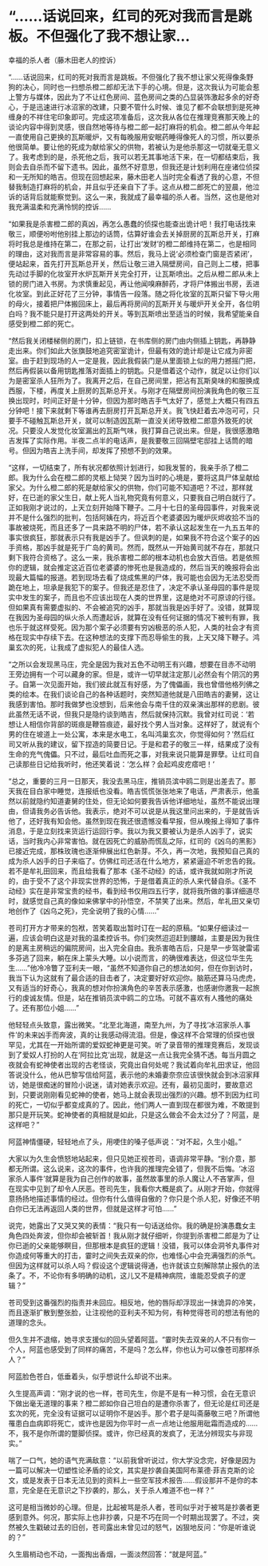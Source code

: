 # “……话说回来，红司的死对我而言是跳板。不但强化了我不想让家...

幸福的杀人者（藤木田老人的控诉）

“……话说回来，红司的死对我而言是跳板。不但强化了我不想让家父死得像条野狗的决心，同时也一扫想杀橙二郎却无法下手的心境。但是，这次我认为可能会惹上警方与媒体，因此为了不让红色房间、蓝色房间之类的凸显装饰激起多余的好奇心，于是迅速进行冰沼家的改建，只要不管什么时候、谁见了都不会联想到是死神缠身的不祥住宅印象即可。完成这项准备后，这次我从各位在推理竞赛那天晚上的谈论内容中得到灵感，很自然地等待与橙二郎一起打麻将的机会。橙二郎从今年起一直使用自己更换的瓦斯暖炉，又有每晚服用安眠药睡得像死人的习惯，所以要杀他很简单。要让他的死成为献给家父的供物，若被认为是他杀那这一切就毫无意义了。我考虑到的是，杀死他之后，我可以若无其事地活下来，在一切都结束后，我则会去自杀而不留下遗书。因此，虽然不好意思，但我还是计划利用在座诸位侦探和一无所知的皓吉。但现在回想起来，藤木田老人当时完全看透了我的心意，不但替我制造打麻将的机会，并且似乎还亲自下了手。这点从橙二郎死亡的翌晨，他泣诉的话背后就能察觉到。这么一来，我就成了最幸福的杀人者。当然，这也是他对我充满温柔和充满怜悯的控诉……

“如果我是杀害橙二郎的真凶，再怎么愚蠢的侦探也能查出诡计吧！我打电话找来敬三，顺便吩咐他别挂上那边的话筒，估算好谁会去关掉厨房的瓦斯总开关，打麻将时我总是维持在第二，在那之前，让打出‘发财’的橙二郎维持在第二，也是相同的理由，这对我而言是非常容易的事。然后，我马上说‘必须检查门窗是否紧闭’，便站起来，首先打开瓦斯总开关，然后让敬三进入隔壁房间，自己则上二楼，把事先动过手脚的化妆室开水炉瓦斯开关完全打开，让瓦斯喷出。之后从橙二郎从未上锁的房门进入书房。为求慎重起见，再让他闻嗅麻醉药，才将尸体搬出书房，丢进化妆室。到此正好花了三分钟，事情告一段落。随之将化妆室的瓦斯只留下导火用的母火，接着把尸体搬回床上，最后再将房间的瓦斯开关与暖炉开关全开，各位明白吗？我不能只是打开这两处的开关。等到瓦斯喷出至适当的时候，我希望能亲自感受到橙二郎的死亡。

“然后我关闭楼梯侧的房门，扣上链锁，在书库侧的房门由内侧插上钥匙，再静静走出来。你们如此大张旗鼓地追究密室诡计，但最有效的诡计却是让它成为非密室。由于赶到现场的人一定是我，因此我假装门是从里面锁上似的用力撼摇门把，然后再假装以备用钥匙推落对面插上的钥匙。只是借着这个动作，就足以让你们以为是密室杀人狂所为了。我离开之后，在自己房间里，把沾有瓦斯臭味的和服换成西服，下楼，再度关上厨房的瓦斯总开关。与刚才在隔壁房间扮演我角色的敬三互换出现时，时间正好是十分钟，但因为那时皓吉手气太好了，感觉上大概只有四五分钟吧！接下来就剩下等谁再去厨房打开瓦斯总开关。我飞快赶着去冲泡可可，只要手不碰触瓦斯总开关，就可以制造因瓦斯一直没关闭导致橙二郎意外致死的状况。只要没人发觉化妆室漏出的瓦斯气味，我打算自己说出来。但是，我很感激皓吉发挥了实际作用。半夜二点半的电话声，是我要敬三回隔壁宅邸挂上话筒的暗号。但因为皓吉上洗手间，却发挥了预想不到的效果。

“这样，一切结束了，所有状况都依照计划进行，如我发誓的，我亲手杀了橙二郎。我为什么会在橙二郎的灵柩上恸哭？因为当时的心境是，要将这具尸体呈献给家父。为什么橙二郎的死是献给家父的供物，你们可能不知道吧？不过，那样就好，在已逝的家父生日，献上死人当礼物究竟有何意义，只要我自己明白就行了。正如我刚才说过的，上天立刻开始降下鞭子。二月十七日的圣母园事件，对我来说并不是什么强烈的批判，包括阿姨在内，将近百个老婆婆因为暖炉灰烬收拾不当的事故被烧死，而且还多了一具来路不明的尸体，若不承认这起发生在一九五五年的事实很疯狂，那就表示只有我是凶手了。但讽刺的是，如果我不符合这个案子的凶手资格，那凶手就是死于广岛的黄司。然而，既然从一开始黄司就不存在，那就只剩下我符合资格了。这么一来，我杀害橙二郎的根本动机也会放大百倍。若是依照你的逻辑，就会推定这近百位老婆婆的惨死也是我造成的，然后当天的晚报将会出现最大篇幅的报道。若到现场去看了烧成焦黑的尸体，我可能也会因为无法忍受而跪在地上，坦承是我犯下的案子。但我还是忍住了，决定不承认圣母园的事件是现实中发生的案子，而且也不应该出现在人类的世界里，这是绝对不可原谅的行径。但如果真有需要虚拟的、不会被追究的凶手，那就当我是凶手好了。没错，就算现在我因为圣母园的纵火杀人而遭起诉，就算在没有任何证据的情况下被判有罪，我也乐于就这样受死。因为那个案子必须要有穷凶极恶的杀人犯，人类的社会才有资格在现实中存续下去。在这种想法的支撑下而忍辱偷生的我，上天又降下鞭子。鸿巢玄次的死，让我成了虚拟犯人的最佳人选。

“之所以会发现黑马庄，完全是因为我对五色不动明王有兴趣，想要在目赤不动明王旁边拥有一个可以藏身的家。但是，或许一切早就注定那儿必然会有个阴沉的男子。自第一次见面开始，我们彼此就互有好感，为了傀儡画，我也曾借他格列佛之类的绘本。在我们谈论自己的各种话题时，突然知道他就是八田皓吉的妻舅，这让我感到害怕。那时我做梦也没想到，后来他会与南千住的双亲演出那样的悲剧。彼此虽然无话不说，但我只是隐约谈到皓吉，然后就保持沉默。我曾对红司说：‘若想让人相信你背部的斑痕是鞭笞痕迹，最好找个男人当对象。这样好了，就说有个男的住在坡道上一处公寓，本来是水电工，名叫鸿巢玄次，你觉得如何？’然后红司又听从我的建议，留下捏造的简要日记。于是和君子的敬三一样，结果成了没有生命的充气傀儡。只不过，最后吐血而死之事，对我来说只能算是罪孽。让红司自己读那些日记给我听时，他还笑着说：‘怎么样？会起鸡皮疙瘩吧！’

“总之，重要的三月一日那天，我没去黑马庄，推销员滨中鸥二则是出差去了。那天我在目白家中睡觉，连报纸也没看。皓吉慌慌张张地来了电话，严肃表示，他虽然以前就隐约知道妻舅的住处，但无论如何要我告诉他详细地址，虽然不能说出理由，但请我务必告诉他。我表示，绝对不可以说是从我这里问出来的，于是就告诉他了，还好我有知会他。虽然到现在我还很遗憾没看早报，但从晚报上得知了事件消息，于是立刻找来货运行运回行李。我以为我又要被认为是杀人凶手了，说实话，当时我内心非常害怕。就在因死亡的威胁而慌乱之际，红司的《凶乌的黑影》已接近完成，那株玫瑰也逐渐伸展出红色新芽。不久，再一次地，我预知自己真的成为杀人凶手的日子来临了。仿佛红司还活在什么地方，紧紧逼迫不听忠告的我。若不是牟礼田回来，而且给我看了那本《圣不动经》的话，或许我就如刚才所说的，由于受不了这个非现实世界的恐怖，于是借着真正的杀人来代替自杀。《圣不动经》实在是非常宝贵的经书，看到经书仅用四五行字，就将我所做的事详细道尽时，就感觉自己真的像如来佛掌中的孙悟空，不禁笑了出来。然后，牟礼田又亲切地创作了《凶乌之死》，完全说明了我的心情……”

苍司打开方才带来的包袱，苦笑着取出暂时订在一起的原稿。“如果仔细读过一遍，应该会明白这是对我的温柔控诉书。你们突然迢迢赶到腰越，主要是因为我住的是离主房稍远的偏院房间，出入完全自由。我杀害皓吉后，只是早一步驾驶雷诺多芬逃了回来，躺在床上蒙头大睡。以小说而言，的确很难表达，但这位华生先生……”他冷冷瞥了亚利夫一眼，“虽然不知道你自己的想法如何，但在你到访时，我当下认为这就有了最合适的目击者了，决定要好好欢迎你。脑筋还算马马虎虎，又有适当的好奇心，我真的想对你扮演角色的辛苦表示感激，也感谢你邀我一起旅行的虔诚友情。但是，站在推销员滨中鸥二的立场。可就不喜欢有人搔他的痛处了。还有那位小姐……”

他轻轻点头致意，露出微笑。“北至北海道，南至九州，为了寻找‘冰沼家杀人事件’的未来凶手而奔波，真的让我感动得流泪。但是，像这样不合常理的侦探也很罕见，尤其在一开始所谓的爱奴蛇神更是可笑。听了录音带的推理竞赛后，发现谈到了爱奴人打扮的人在‘阿拉比克’出现，就是这一点让我完全猜不透。每当月圆之夜就会有蛇神使者出现的古老怪谈，究竟出自何处呢？我试着向牟礼田求证，他回答说没什么，他从巴黎写信给阿蓝，表示他的未婚妻奈奈应该很快就会到冰沼家拜访，她是很痴迷的冒险小说迷，请对她表示欢迎。还有，最初见面时，要故意迟到，只要说刚刚看见蛇神的使者，她马上就会表现出强烈的兴趣。想不到因为红司的死亡，一切似乎都变成真的了。因此，他们两人一直到现在都很为难，不敢提到那只是开玩笑。蛇神使者的真相就是如此，只是这么做会不会太过分了？阿蓝，是这样吧？”

阿蓝神情僵硬，轻轻地点了头，用哽住的嗓子低声说：“对不起，久生小姐。”

大家以为久生会愤怒地站起来，但只见她正视苍司，语调非常平静。“别介意，那都无所谓。这么说来，这次的事件，也许我的推理完全错了，但我不后悔。‘冰沼家杀人事件’就算是我为自己创作的故事，虽然故事里的杀人魔让人不吝掌声，但在现实中见到了却令人厌恶。苍司先生，我看你大概是疯了。从刚才开始，你就得意扬扬地描述事情的经过。但你有什么值得自傲的？你只是个杀人犯，好像还不明白你已无法再返回人类的世界，但就是这样才可怕……”

说完，她露出了又哭又笑的表情：“我只有一句话送给你。我的确是扮演愚蠢女主角色四处奔波，但你却会被斩首！我从刚才就仔细听，你提到杀害橙二郎是为了让你已逝的父亲能够瞑目，但那根本是疯狂的逻辑！没错，我可以体会洞爷丸事件对你造成何等重大的打击，霎时之间失去双亲的你，也难怪心中会充满强烈的杀气。但因为这样就可以杀人吗？假设这个逻辑说得通，也许就该立刻解除禁止报仇的法条了。不，不论你有多明确的动机，这儿又不是精神病院，谁能忍受疯子的逻辑？”

苍司受到这番强烈的指责并未回应。相反地，他的唇际却浮现出一抹诡异的冷笑，而且逐渐扩散到整张脸，让注视他的亚利夫不知为何，有种觉得苍司的想法有他的道理的念头。

但久生并不退缩，她寻求支援似的回头望着阿蓝。“霎时失去双亲的人不只有你一个人，阿蓝也感受到了同样的痛苦，不是吗？怎么样，你也认为可以像苍司那样杀人？”

阿蓝脸色苍白，低垂着头，似乎想说什么却说不出来。

久生提高声调：“刚才说的也一样，苍司先生，你是不是有一种习惯，会在无意识下做出毫无道理的事来？橙二郎如你自己坦白的是遭你杀害了，但无论是红司还是玄次的死，完全没有证据可以证明你不是凶手。那个君子是叫斋藤敬三吧？所谓他罹患白血病即将死亡，或许也是因为你平时一点一点地让他服用砒霜而造成的……不，我不是你所谓的蹩脚侦探。或许，你已经真的发疯了，无法分辨现实与非现实。”

喘了一口气，她的语气充满敌意：“以前我曾听说过，你大学没念完，好像是因为一篇可以解决一切塑性论矛盾的论文，其实是抄袭自美国阿布莱德·菲吉克斯的论文，或是发表于日本无法见到的资料上一些空军技术报告……假设那并不是你的本意，完全是在无意识之下抄袭的，那么，关于杀人难道不也一样？”

这可是相当微妙的心理。但是，比起被骂是杀人者，苍司似乎对于被骂是抄袭者更感到意外。何况，那实际上也非抄袭，只是不巧在同一个时期出现罢了。不过，突然被久生戳破过去的旧创，苍司露出未曾见过的怒气，凶狠地反问：“你是听谁说的？”

久生眉梢动也不动，一面掏出香烟，一面淡然回答：“就是阿蓝。”